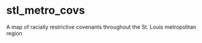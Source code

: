 # stl_metro_covs
A map of racially restrictive covenants throughout the St. Louis metropolitan region
